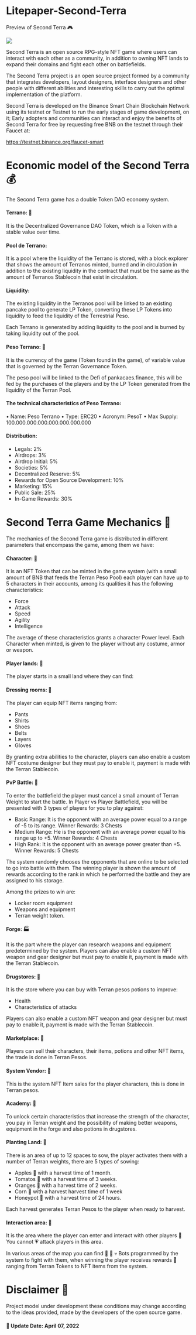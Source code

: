 # Litepaper-Second-Terra 
Preview of Second Terra :video_game:

![](https://i.ibb.co/Bgfnmf0/Second-Terra2.png)

Second Terra is an open source RPG-style NFT game where users can interact with each other as a community, in addition to owning NFT lands to expand their domains and fight each other on battlefields.

The Second Terra project is an open source project formed by a community that integrates developers, layout designers, interface designers and other people with different abilities and interesting skills to carry out the optimal implementation of the platform.

Second Terra is developed on the Binance Smart Chain Blockchain Network using its testnet or Testnet to run the early stages of game development, on it; Early adopters and communities can interact and enjoy the benefits of Second Terra for free by requesting free BNB on the testnet through their Faucet at:

https://testnet.binance.org/faucet-smart

# Economic model of the Second Terra :moneybag:

The Second Terra game has a double Token DAO economy system.

#### Terrano: :large_blue_circle:
It is the Decentralized Governance DAO Token, which is a Token with a stable value over time.

#### Pool de Terrano:
It is a pool where the liquidity of the Terrano is stored, with a block explorer that shows the amount of Terranos minted, burned and in circulation in addition to the existing liquidity in the contract that must be the same as the amount of Terranos Stablecoin that exist in circulation.

#### Liquidity:
The existing liquidity in the Terranos pool will be linked to an existing pancake pool to generate LP Token, converting these LP Tokens into liquidity to feed the liquidity of the Terrestrial Peso.

Each Terrano is generated by adding liquidity to the pool and is burned by taking liquidity out of the pool.

#### Peso Terrano: :red_circle:
It is the currency of the game (Token found in the game), of variable value that is governed by the Terran Governance Token.

The peso pool will be linked to the Defi of pankacaes.finance, this will be fed by the purchases of the players and by the LP Token generated from the liquidity of the Terran Pool.

#### The technical characteristics of Peso Terrano:
•	Name: Peso Terrano
•	Type: ERC20
•	Acronym: PesoT
•	Max Supply: 100.000.000.000.000.000.000.000

#### Distribution: 
- Legals: 2%
- Airdrops: 3%
- Airdrop Initial: 5%
- Societies: 5%
- Decentralized Reserve: 5%
- Rewards for Open Source Development: 10%
- Marketing: 15%
- Public Sale: 25%
- In-Game Rewards: 30%

# Second Terra Game Mechanics :blue_book:
The mechanics of the Second Terra game is distributed in different parameters that encompass the game, among them we have:

#### Character: :couple:
It is an NFT Token that can be minted in the game system (with a small amount of BNB that feeds the Terran Peso Pool) each player can have up to 5 characters in their accounts, among its qualities it has the following characteristics:
- Force
- Attack
-	Speed
- Agility
- Intelligence

The average of these characteristics grants a character Power level.
Each Character when minted, is given to the player without any costume, armor or weapon.

#### Player lands: :sunrise_over_mountains:
The player starts in a small land where they can find:

#### Dressing rooms: :love_hotel:
The player can equip NFT items ranging from:
-	Pants
-	Shirts
-	Shoes
-	Belts
- Layers
-	Gloves

By granting extra abilities to the character, players can also enable a custom NFT costume designer but they must pay to enable it, payment is made with the Terran Stablecoin.

#### PvP Battle: :gun:
To enter the battlefield the player must cancel a small amount of Terran Weight to start the battle. In Player vs Player Battlefield, you will be presented with 3 types of players for you to play against:

- Basic Range: It is the opponent with an average power equal to a range of -5 to its range. Winner Rewards: 3 Chests
- Medium Range: He is the opponent with an average power equal to his range up to +5. Winner Rewards: 4 Chests
- High Rank: It is the opponent with an average power greater than +5. Winner Rewards: 5 Chests

The system randomly chooses the opponents that are online to be selected to go into battle with them.
The winning player is shown the amount of rewards according to the rank in which he performed the battle and they are assigned to his storage. 

Among the prizes to win are:
- Locker room equipment
- Weapons and equipment
- Terran weight token.

#### Forge: :factory:
It is the part where the player can research weapons and equipment predetermined by the system. Players can also enable a custom NFT weapon and gear designer but must pay to enable it, payment is made with the Terran Stablecoin.

#### Drugstores: :convenience_store:
It is the store where you can buy with Terran pesos potions to improve:
- Health
- Characteristics of attacks

Players can also enable a custom NFT weapon and gear designer but must pay to enable it, payment is made with the Terran Stablecoin.

#### Marketplace: :money_with_wings:
Players can sell their characters, their items, potions and other NFT items, the trade is done in Terran Pesos.

#### System Vendor: :wedding:
This is the system NFT Item sales for the player characters, this is done in Terran pesos.
 
#### Academy: :love_hotel:
To unlock certain characteristics that increase the strength of the character, you pay in Terran weight and the possibility of making better weapons, equipment in the forge and also potions in drugstores.

#### Planting Land: :deciduous_tree:
There is an area of up to 12 spaces to sow, the player activates them with a number of Terran weights, there are 5 types of sowing:
- Apples :apple: with a harvest time of 1 month.
- Tomatos :tomato: with a harvest time of 3 weeks.
- Oranges :tangerine: with a harvest time of 2 weeks.
- Corn :corn: with a harvest harvest time of 1 week
- Honeypot :honey_pot: with a harvest time of 24 hours.

Each harvest generates Terran Pesos to the player when ready to harvest. 
 
#### Interaction area: :couple_with_heart:
It is the area where the player can enter and interact with other players :revolving_hearts: You cannot :heartpulse: attack players in this area.

In various areas of the map you can find :japanese_ogre: :japanese_goblin: :skull: Bots programmed by the system to fight with them, when winning the player receives rewards :gift: ranging from Terran Tokens to NFT items from the system.

# Disclaimer :construction:
Project model under development these conditions may change according to the ideas provided, made by the developers of the open source game.

#### :date:  Update Date: April 07, 2022 
